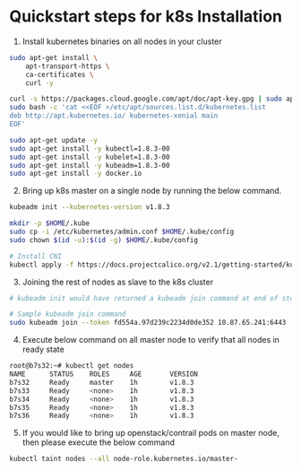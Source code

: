 # Quickstart steps for k8s Installation

1. Install kubernetes binaries on all nodes in your cluster

  ```bash
  sudo apt-get install \
      apt-transport-https \
      ca-certificates \
      curl -y

  curl -s https://packages.cloud.google.com/apt/doc/apt-key.gpg | sudo apt-key add -
  sudo bash -c 'cat <<EOF >/etc/apt/sources.list.d/kubernetes.list
  deb http://apt.kubernetes.io/ kubernetes-xenial main
  EOF'

  sudo apt-get update -y
  sudo apt-get install -y kubectl=1.8.3-00
  sudo apt-get install -y kubelet=1.8.3-00
  sudo apt-get install -y kubeadm=1.8.3-00
  sudo apt-get install -y docker.io
  ```

2. Bring up k8s master on a single node by running the below command.

  ```bash
  kubeadm init --kubernetes-version v1.8.3

  mkdir -p $HOME/.kube
  sudo cp -i /etc/kubernetes/admin.conf $HOME/.kube/config
  sudo chown $(id -u):$(id -g) $HOME/.kube/config

  # Install CNI
  kubectl apply -f https://docs.projectcalico.org/v2.1/getting-started/kubernetes/installation/hosted/kubeadm/1.6/calico.yaml
  ```

3. Joining the rest of nodes as slave to the k8s cluster

  ```bash
  # kubeadm init would have returned a kubeadm join command at end of stdout, run that command on rest of the nodes

  # Sample kubeadm join command
  sudo kubeadm join --token fd554a.97d239c2234d0de352 10.87.65.241:6443
  ```

4. Execute below command on all master node to verify that all nodes in ready state

  ```bash
  root@b7s32:~# kubectl get nodes
  NAME      STATUS    ROLES     AGE       VERSION
  b7s32     Ready     master    1h        v1.8.3
  b7s33     Ready     <none>    1h        v1.8.3
  b7s34     Ready     <none>    1h        v1.8.3
  b7s35     Ready     <none>    1h        v1.8.3
  b7s36     Ready     <none>    1h        v1.8.3
  ```

5. If you would like to bring up openstack/contrail pods on master node, then please execute the below command

  ```bash
  kubectl taint nodes --all node-role.kubernetes.io/master-
  ```

